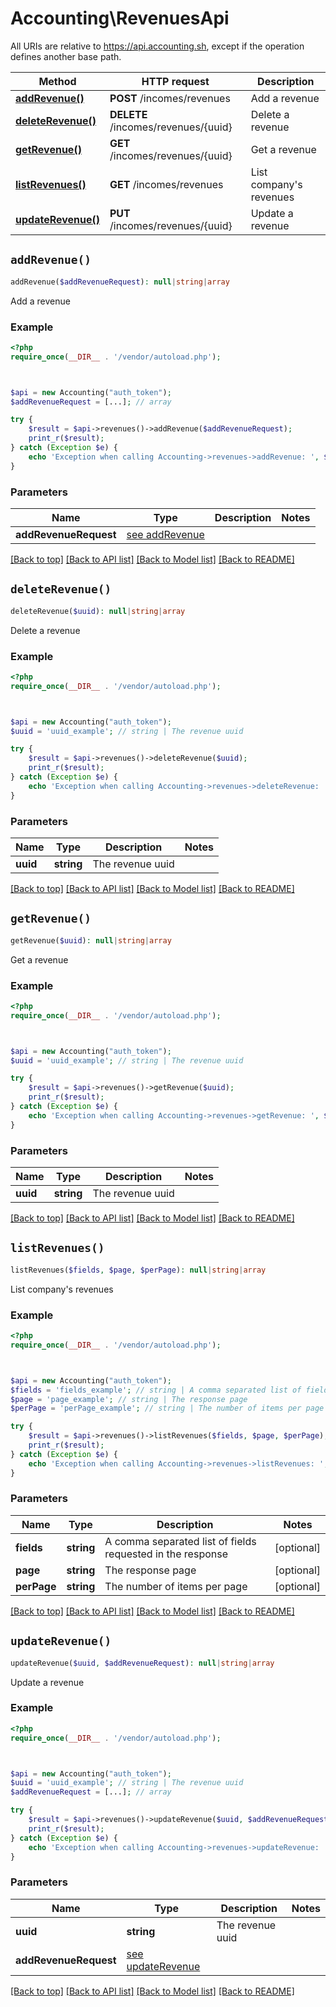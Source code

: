 # Accounting\RevenuesApi

All URIs are relative to https://api.accounting.sh, except if the operation defines another base path.

| Method | HTTP request | Description |
| ------------- | ------------- | ------------- |
| [**addRevenue()**](RevenuesApi.md#addRevenue) | **POST** /incomes/revenues | Add a revenue |
| [**deleteRevenue()**](RevenuesApi.md#deleteRevenue) | **DELETE** /incomes/revenues/{uuid} | Delete a revenue |
| [**getRevenue()**](RevenuesApi.md#getRevenue) | **GET** /incomes/revenues/{uuid} | Get a revenue |
| [**listRevenues()**](RevenuesApi.md#listRevenues) | **GET** /incomes/revenues | List company&#39;s revenues |
| [**updateRevenue()**](RevenuesApi.md#updateRevenue) | **PUT** /incomes/revenues/{uuid} | Update a revenue |


## `addRevenue()`

```php
addRevenue($addRevenueRequest): null|string|array
```

Add a revenue

### Example

```php
<?php
require_once(__DIR__ . '/vendor/autoload.php');



$api = new Accounting("auth_token");
$addRevenueRequest = [...]; // array

try {
    $result = $api->revenues()->addRevenue($addRevenueRequest);
    print_r($result);
} catch (Exception $e) {
    echo 'Exception when calling Accounting->revenues->addRevenue: ', $e->getMessage(), PHP_EOL;
}
```

### Parameters

| Name | Type | Description  | Notes |
| ------------- | ------------- | ------------- | ------------- |
| **addRevenueRequest** | [see addRevenue](https://api.accounting.sh/swagger.html#operation/addRevenue)|  | |

[[Back to top]](#) [[Back to API list]](../../README.md#endpoints)
[[Back to Model list]](../../README.md#models)
[[Back to README]](../../README.md)

## `deleteRevenue()`

```php
deleteRevenue($uuid): null|string|array
```

Delete a revenue

### Example

```php
<?php
require_once(__DIR__ . '/vendor/autoload.php');



$api = new Accounting("auth_token");
$uuid = 'uuid_example'; // string | The revenue uuid

try {
    $result = $api->revenues()->deleteRevenue($uuid);
    print_r($result);
} catch (Exception $e) {
    echo 'Exception when calling Accounting->revenues->deleteRevenue: ', $e->getMessage(), PHP_EOL;
}
```

### Parameters

| Name | Type | Description  | Notes |
| ------------- | ------------- | ------------- | ------------- |
| **uuid** | **string**| The revenue uuid | |

[[Back to top]](#) [[Back to API list]](../../README.md#endpoints)
[[Back to Model list]](../../README.md#models)
[[Back to README]](../../README.md)

## `getRevenue()`

```php
getRevenue($uuid): null|string|array
```

Get a revenue

### Example

```php
<?php
require_once(__DIR__ . '/vendor/autoload.php');



$api = new Accounting("auth_token");
$uuid = 'uuid_example'; // string | The revenue uuid

try {
    $result = $api->revenues()->getRevenue($uuid);
    print_r($result);
} catch (Exception $e) {
    echo 'Exception when calling Accounting->revenues->getRevenue: ', $e->getMessage(), PHP_EOL;
}
```

### Parameters

| Name | Type | Description  | Notes |
| ------------- | ------------- | ------------- | ------------- |
| **uuid** | **string**| The revenue uuid | |

[[Back to top]](#) [[Back to API list]](../../README.md#endpoints)
[[Back to Model list]](../../README.md#models)
[[Back to README]](../../README.md)

## `listRevenues()`

```php
listRevenues($fields, $page, $perPage): null|string|array
```

List company's revenues

### Example

```php
<?php
require_once(__DIR__ . '/vendor/autoload.php');



$api = new Accounting("auth_token");
$fields = 'fields_example'; // string | A comma separated list of fields requested in the response
$page = 'page_example'; // string | The response page
$perPage = 'perPage_example'; // string | The number of items per page

try {
    $result = $api->revenues()->listRevenues($fields, $page, $perPage);
    print_r($result);
} catch (Exception $e) {
    echo 'Exception when calling Accounting->revenues->listRevenues: ', $e->getMessage(), PHP_EOL;
}
```

### Parameters

| Name | Type | Description  | Notes |
| ------------- | ------------- | ------------- | ------------- |
| **fields** | **string**| A comma separated list of fields requested in the response | [optional] |
| **page** | **string**| The response page | [optional] |
| **perPage** | **string**| The number of items per page | [optional] |

[[Back to top]](#) [[Back to API list]](../../README.md#endpoints)
[[Back to Model list]](../../README.md#models)
[[Back to README]](../../README.md)

## `updateRevenue()`

```php
updateRevenue($uuid, $addRevenueRequest): null|string|array
```

Update a revenue

### Example

```php
<?php
require_once(__DIR__ . '/vendor/autoload.php');



$api = new Accounting("auth_token");
$uuid = 'uuid_example'; // string | The revenue uuid
$addRevenueRequest = [...]; // array

try {
    $result = $api->revenues()->updateRevenue($uuid, $addRevenueRequest);
    print_r($result);
} catch (Exception $e) {
    echo 'Exception when calling Accounting->revenues->updateRevenue: ', $e->getMessage(), PHP_EOL;
}
```

### Parameters

| Name | Type | Description  | Notes |
| ------------- | ------------- | ------------- | ------------- |
| **uuid** | **string**| The revenue uuid | |
| **addRevenueRequest** | [see updateRevenue](https://api.accounting.sh/swagger.html#operation/updateRevenue)|  | |

[[Back to top]](#) [[Back to API list]](../../README.md#endpoints)
[[Back to Model list]](../../README.md#models)
[[Back to README]](../../README.md)
